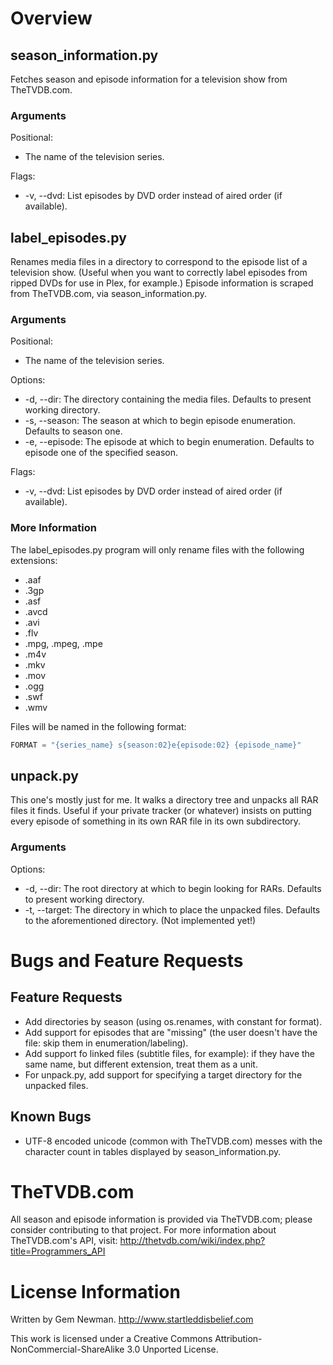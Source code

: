 Overview
========

season_information.py
---------------------

Fetches season and episode information for a television show from TheTVDB.com.

### Arguments

Positional:
* The name of the television series.

Flags:
* -v, --dvd: List episodes by DVD order instead of aired order (if available).

label_episodes.py
-----------------

Renames media files in a directory to correspond to the episode list of a television show. (Useful when you want to correctly label episodes from ripped DVDs for use in Plex, for example.) Episode information is scraped from TheTVDB.com, via season_information.py.

### Arguments

Positional:
* The name of the television series.

Options:
* -d, --dir: The directory containing the media files. Defaults to present working directory.
* -s, --season: The season at which to begin episode enumeration. Defaults to season one.
* -e, --episode: The episode at which to begin enumeration. Defaults to episode one of the specified season.

Flags:
* -v, --dvd: List episodes by DVD order instead of aired order (if available).

### More Information

The label_episodes.py program will only rename files with the following extensions:

* .aaf
* .3gp
* .asf
* .avcd
* .avi
* .flv
* .mpg, .mpeg, .mpe
* .m4v
* .mkv
* .mov
* .ogg
* .swf
* .wmv

Files will be named in the following format:

```Python
FORMAT = "{series_name} s{season:02}e{episode:02} {episode_name}"
```

unpack.py
-----------------

This one's mostly just for me. It walks a directory tree and unpacks all RAR files it finds. Useful if your private tracker (or whatever) insists on putting every episode of something in its own RAR file in its own subdirectory.

### Arguments

Options:
* -d, --dir: The root directory at which to begin looking for RARs. Defaults to present working directory.
* -t, --target: The directory in which to place the unpacked files. Defaults to the aforementioned directory. (Not implemented yet!)

Bugs and Feature Requests
=========================

Feature Requests
----------------

* Add directories by season (using os.renames, with constant for format).
* Add support for episodes that are "missing" (the user doesn't have the file: skip them in enumeration/labeling).
* Add support fo linked files (subtitle files, for example): if they have the same name, but different extension, treat them as a unit.
* For unpack.py, add support for specifying a target directory for the unpacked files.

Known Bugs
----------

* UTF-8 encoded unicode (common with TheTVDB.com) messes with the character count in tables displayed by season_information.py.

TheTVDB.com
===========

All season and episode information is provided via TheTVDB.com; please consider contributing to that project. For more information about TheTVDB.com's API, visit:
http://thetvdb.com/wiki/index.php?title=Programmers_API

License Information
===================

Written by Gem Newman.
http://www.startleddisbelief.com

This work is licensed under a Creative Commons Attribution-NonCommercial-ShareAlike 3.0 Unported License.
